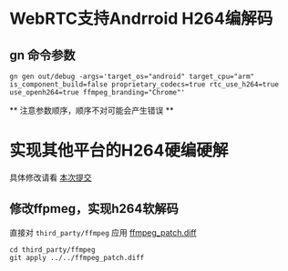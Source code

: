 # WebRTC支持Andrroid H264编解码


## gn 命令参数

``` shell
gn gen out/debug -args='target_os="android" target_cpu="arm" is_component_build=false proprietary_codecs=true rtc_use_h264=true use_openh264=true ffmpeg_branding="Chrome"'
```

** 注意参数顺序，顺序不对可能会产生错误 **

# 实现其他平台的H264硬编硬解

具体修改请看 [本次提交](http://192.168.51.107/commit/webrtc/24240686795944ea980c60d9140c8d1742f532cf)

## 修改ffpmeg，实现h264软解码

直接对 `third_party/ffmpeg` 应用 [ffmpeg_patch.diff](http://192.168.51.107/commit/webrtc/93cae127a2872d4b85f287f7ccddd7b6e4518cf2)
``` shell
cd third_party/ffmpeg
git apply ../../ffmpeg_patch.diff
```